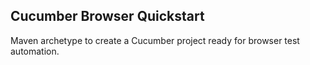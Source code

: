 Cucumber Browser Quickstart
---

Maven archetype to create a Cucumber project ready for browser test automation.